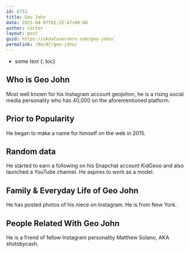 ```yaml
---
id: 6751
title: Geo John
date: 2021-04-07T02:25:47+00:00
author: victor
layout: post
guid: https://ukdataservers.com/geo-john/
permalink: /04/07/geo-john/
---
```


* some text
{: toc}


## Who is Geo John



Most well known for his Instagram account geojohnn, he is a rising social media personality who has 40,000 on the aforementioned platform. 

                
                
                
## Prior to Popularity



He began to make a name for himself on the web in 2015.

                
                
                
## Random data



He started to earn a following on his Snapchat account KidGeoo and also launched a YouTube channel. He aspires to work as a model.

                
                
                
## Family & Everyday Life of Geo John



He has posted photos of his niece on Instagram. He is from New York.

                
                
                
## People Related With Geo John



He is a friend of fellow Instagram personality Matthew Solano, AKA shotsbycash.

                
              
            
          
          
          